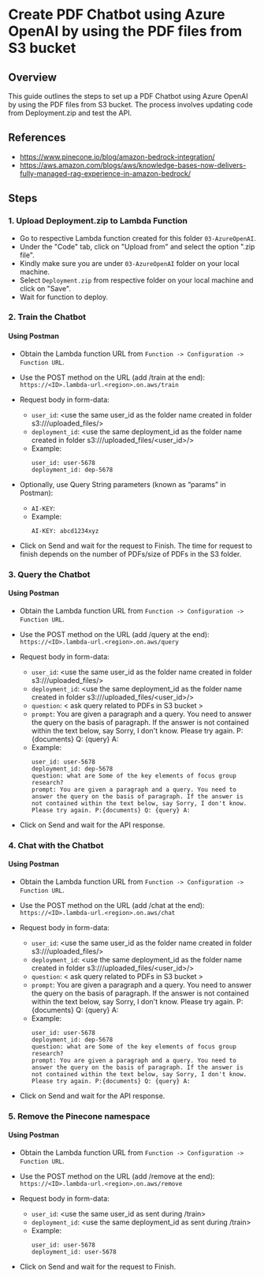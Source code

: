 # Create PDF Chatbot using Azure OpenAI by using the PDF files from S3 bucket

## Overview

This guide outlines the steps to set up a PDF Chatbot using Azure OpenAI by using the PDF files from S3 bucket. The process involves updating code from Deployment.zip and test the API.

## References
- https://www.pinecone.io/blog/amazon-bedrock-integration/
- https://aws.amazon.com/blogs/aws/knowledge-bases-now-delivers-fully-managed-rag-experience-in-amazon-bedrock/ 


## Steps

### 1. Upload Deployment.zip to Lambda Function

- Go to respective Lambda function created for this folder `03-AzureOpenAI`.
- Under the "Code" tab, click on "Upload from" and select the option ".zip file".
- Kindly make sure you are under `03-AzureOpenAI` folder on your local machine.
- Select `Deployment.zip` from respective folder on your local machine and click on "Save". 
- Wait for function to deploy.


### 2. Train the Chatbot

#### Using Postman

- Obtain the Lambda function URL from `Function -> Configuration -> Function URL`.

- Use the POST method on the URL (add /train at the end): `https://<ID>.lambda-url.<region>.on.aws/train`

- Request body in form-data:
   - `user_id`: <use the same user_id as the folder name created in folder s3://<bucket-name>/uploaded_files/>
   - `deployment_id`: <use the same deployment_id as the folder name created in folder s3://<bucket-name>/uploaded_files/<user_id>/>
   - Example:
        ```
        user_id: user-5678
        deployment_id: dep-5678
        ```

- Optionally, use Query String parameters (known as “params” in Postman):
   - `AI-KEY`: <use-azure-ai-key-here>
   - Example: 
        ```
        AI-KEY: abcd1234xyz
        ```

- Click on Send and wait for the request to Finish. The time for request to finish depends on the number of PDFs/size of PDFs in the S3 folder.

### 3. Query the Chatbot

#### Using Postman

- Obtain the Lambda function URL from `Function -> Configuration -> Function URL`.

- Use the POST method on the URL (add /query at the end): `https://<ID>.lambda-url.<region>.on.aws/query`

- Request body in form-data:
   - `user_id`: <use the same user_id as the folder name created in folder s3://<bucket-name>/uploaded_files/>
   - `deployment_id`: <use the same deployment_id as the folder name created in folder s3://<bucket-name>/uploaded_files/<user_id>/>
   - `question`: < ask query related to PDFs in S3 bucket >
   - `prompt`: You are given a paragraph and a query. You need to answer the query on the basis of paragraph. If the answer is not contained within the text below, say Sorry, I don't know. Please try again. P:{documents} Q: {query} A: 
   - Example:
        ```
        user_id: user-5678
        deployment_id: dep-5678
        question: what are Some of the key elements of focus group research? 
        prompt: You are given a paragraph and a query. You need to answer the query on the basis of paragraph. If the answer is not contained within the text below, say Sorry, I don't know. Please try again. P:{documents} Q: {query} A: 
        ```
        
- Click on Send and wait for the API response.

### 4. Chat with the Chatbot

#### Using Postman

- Obtain the Lambda function URL from `Function -> Configuration -> Function URL`.

- Use the POST method on the URL (add /chat at the end): `https://<ID>.lambda-url.<region>.on.aws/chat`

- Request body in form-data:
   - `user_id`: <use the same user_id as the folder name created in folder s3://<bucket-name>/uploaded_files/>
   - `deployment_id`: <use the same deployment_id as the folder name created in folder s3://<bucket-name>/uploaded_files/<user_id>/>
   - `question`: < ask query related to PDFs in S3 bucket >
   - `prompt`: You are given a paragraph and a query. You need to answer the query on the basis of paragraph. If the answer is not contained within the text below, say Sorry, I don't know. Please try again. P:{documents} Q: {query} A: 
   - Example:
        ```
        user_id: user-5678
        deployment_id: dep-5678
        question: what are Some of the key elements of focus group research? 
        prompt: You are given a paragraph and a query. You need to answer the query on the basis of paragraph. If the answer is not contained within the text below, say Sorry, I don't know. Please try again. P:{documents} Q: {query} A: 
        ```
        
- Click on Send and wait for the API response.

### 5. Remove the Pinecone namespace

#### Using Postman

- Obtain the Lambda function URL from `Function -> Configuration -> Function URL`.

- Use the POST method on the URL (add /remove at the end): `https://<ID>.lambda-url.<region>.on.aws/remove`

- Request body in form-data:
   - `user_id`: <use the same user_id as sent during /train>
   - `deployment_id`: <use the same deployment_id as sent during /train>
   - Example:
        ```
        user_id: user-5678
        deployment_id: user-5678
        ```

- Click on Send and wait for the request to Finish.